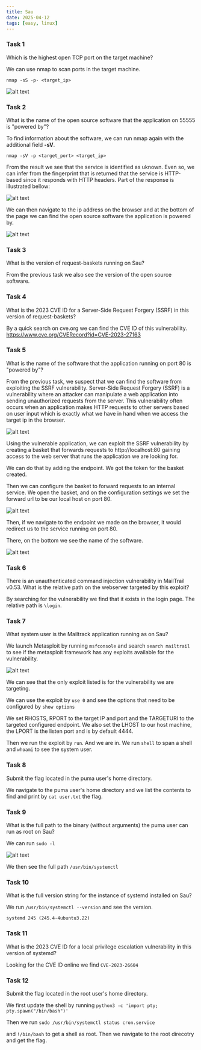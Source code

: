 ```yaml
---
title: Sau
date: 2025-04-12
tags: [easy, linux]
---
```


### Task 1

Which is the highest open TCP port on the target machine?

We can use nmap to scan ports in the target machine. 

```nmap -sS -p- <target_ip>```

![alt text](image.png)

### Task 2

What is the name of the open source software that the application on 55555 is "powered by"?

To find information about the software, we can run nmap again with the additional field **-sV**. 

```nmap -sV -p <target_port> <target_ip>```

From the result we see that the service is identified as uknown. Even so, we can infer from the fingerprint that is returned that the service is HTTP-based since it responds with HTTP headers. Part of the response is illustrated bellow:

![alt text](image-1.png)

We can then navigate to the ip address on the browser and at the bottom of the page we can find the open source software the application is powered by.

![alt text](image-2.png)

### Task 3

What is the version of request-baskets running on Sau?

From the previous task we also see the version of the open source software. 

### Task 4 

What is the 2023 CVE ID for a Server-Side Request Forgery (SSRF) in this version of request-baskets?

By a quick search on cve.org we can find the CVE ID of this vulnerability. https://www.cve.org/CVERecord?id=CVE-2023-27163

### Task 5

What is the name of the software that the application running on port 80 is "powered by"?

From the previous task, we suspect that we can find the software from exploiting the SSRF vulnerability. Server-Side Request Forgery (SSRF) is a vulnerability where an attacker can manipulate a web application into sending unauthorized requests from the server. This vulnerability often occurs when an application makes HTTP requests to other servers based on user input which is exactly what we have in hand when we access the target ip in the browser.

![alt text](image-3.png)

Using the vulnerable application, we can exploit the SSRF vulnerability by creating a basket that forwards requests to http://localhost:80 gaining access to the web server that runs the application we are looking for.

We can do that by adding the endpoint. We got the token for the basket created. 

Then we can configure the basket to forward requests to an internal service. We open the basket, and on the configuration settings we set the forward url to be our local host on port 80.

![alt text](image-7.png)

Then, if we navigate to the endpoint we made on the browser, it would redirect us to the service running on port 80.

There, on the bottom we see the name of the software.

![alt text](image-8.png)

<!--truncate--> 

### Task 6 

There is an unauthenticated command injection vulnerability in MailTrail v0.53. What is the relative path on the webserver targeted by this exploit?

By searching for the vulnerability we find that it exists in the login page. The relative path is ``\login``.

### Task 7

What system user is the Mailtrack application running as on Sau?

We launch Metasploit by running ``msfconsole`` and search ``search mailtrail`` to see if the metasploit framework has any exploits available for the vulnerability. 

![alt text](image-11.png)

We can see that the only exploit listed is for the vulnerability we are targeting. 

We can use the exploit by ``use 0``
and see the options that need to be configured by ``show options``

We set RHOSTS, RPORT to the target IP and port and the TARGETURI to the targeted configured endpoint. We also set the LHOST to our host machine, the LPORT is the listen port and is by default 4444.

Then we run the exploit by ``run``. And we are in. We run ``shell`` to span a shell and ``whoami`` to see the system user.

### Task 8

Submit the flag located in the puma user's home directory.

We navigate to the puma user's home directory and we list the contents to find and print by ``cat user.txt`` the flag.

### Task 9

What is the full path to the binary (without arguments) the puma user can run as root on Sau?

We can run ``sudo -l`` 

![alt text](image-13.png)

We then see the full path ``/usr/bin/systemctl``

### Task 10

What is the full version string for the instance of systemd installed on Sau?

We run ``/usr/bin/systemctl --version`` and see the version.

``systemd 245 (245.4-4ubuntu3.22)``

### Task 11

What is the 2023 CVE ID for a local privilege escalation vulnerability in this version of systemd?

Looking for the CVE ID online we find ``CVE-2023-26604``

### Task 12

Submit the flag located in the root user's home directory.

We first update the shell by running ``python3 -c 'import pty; pty.spawn("/bin/bash")'``

Then we run ``sudo /usr/bin/systemctl status cron.service``

and ``!/bin/bash`` to get a shell as root. Then we navigate to the root direcotry and get the flag.


